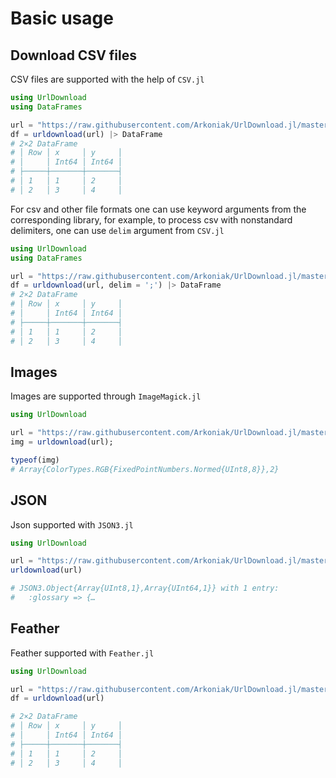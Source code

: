 # Basic usage

## Download CSV files

CSV files are supported with the help of `CSV.jl`

```julia
using UrlDownload
using DataFrames

url = "https://raw.githubusercontent.com/Arkoniak/UrlDownload.jl/master/data/ext.csv"
df = urldownload(url) |> DataFrame
# 2×2 DataFrame
# │ Row │ x     │ y     │
# │     │ Int64 │ Int64 │
# ├─────┼───────┼───────┤
# │ 1   │ 1     │ 2     │
# │ 2   │ 3     │ 4     │
```

For csv and other file formats one can use keyword arguments from the corresponding
library, for example, to process csv with nonstandard delimiters, one can use
`delim` argument from `CSV.jl`

```julia
using UrlDownload
using DataFrames

url = "https://raw.githubusercontent.com/Arkoniak/UrlDownload.jl/master/data/semicolon.csv"
df = urldownload(url, delim = ';') |> DataFrame
# 2×2 DataFrame
# │ Row │ x     │ y     │
# │     │ Int64 │ Int64 │
# ├─────┼───────┼───────┤
# │ 1   │ 1     │ 2     │
# │ 2   │ 3     │ 4     │
```

## Images

Images are supported through `ImageMagick.jl`

```julia
using UrlDownload

url = "https://raw.githubusercontent.com/Arkoniak/UrlDownload.jl/master/data/test.jpg"
img = urldownload(url);

typeof(img)
# Array{ColorTypes.RGB{FixedPointNumbers.Normed{UInt8,8}},2}
```

## JSON
Json supported with `JSON3.jl`

```julia
using UrlDownload

url = "https://raw.githubusercontent.com/Arkoniak/UrlDownload.jl/master/data/test.json"
urldownload(url)

# JSON3.Object{Array{UInt8,1},Array{UInt64,1}} with 1 entry:
#   :glossary => {…
```

## Feather

Feather supported with `Feather.jl`

```julia
using UrlDownload

url = "https://raw.githubusercontent.com/Arkoniak/UrlDownload.jl/master/data/test.feather"
df = urldownload(url)

# 2×2 DataFrame
# │ Row │ x     │ y     │
# │     │ Int64 │ Int64 │
# ├─────┼───────┼───────┤
# │ 1   │ 1     │ 2     │
# │ 2   │ 3     │ 4     │
```
